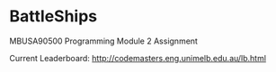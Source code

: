 # BattleShips
MBUSA90500 Programming Module 2 Assignment

Current Leaderboard: http://codemasters.eng.unimelb.edu.au/lb.html 

